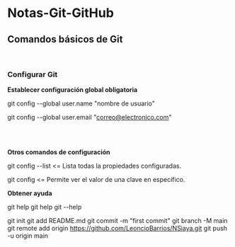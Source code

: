 # Notas-Git-GitHub

## Comandos básicos de Git

<br>

### Configurar Git

**Establecer configuración global obligatoria**

git config --global user.name "nombre de usuario"

git config --global user.email "correo@electronico.com"

<br>
<br>

**Otros comandos de configuración**

git config --list    <= Lista todas la propiedades configuradas.

git config <clave>   <= Permite ver el valor de una clave en específico.



**Obtener ayuda**

git help
git help <verbo>
git <verbo> --help

                              

git init
git add README.md
git commit -m "first commit"
git branch -M main
git remote add origin https://github.com/LeoncioBarrios/NSiaya.git
git push -u origin main
